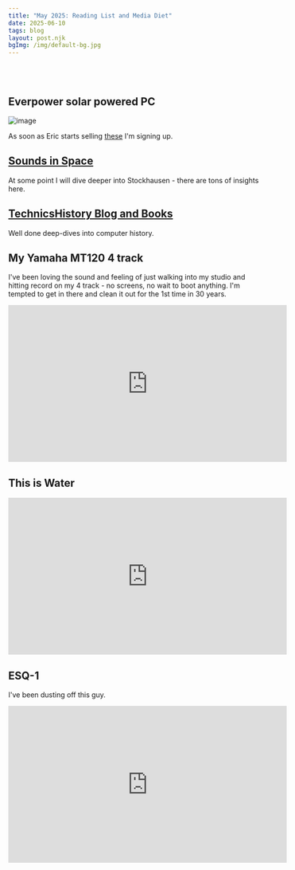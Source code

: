 ```yaml
---
title: "May 2025: Reading List and Media Diet"
date: 2025-06-10
tags: blog
layout: post.njk
bgImg: /img/default-bg.jpg
---
```

<br/><br/>

## Everpower solar powered PC

![image](https://github.com/ericjenott/Evertop/raw/main/images/games/testdrive2-1.JPG)

As soon as Eric starts selling [these]((https://github.com/ericjenott/Evertop)) I'm signing up.

## [Sounds in Space](https://stockhausenspace.blogspot.com/2018/03/i-remember-kontakte_21.html)

At some point I will dive deeper into Stockhausen - there are tons of insights here.

## [TechnicsHistory Blog and Books](https://technicshistory.com/2025/05/24/the-hobby-computer-culture/)

Well done deep-dives into computer history.

## My Yamaha MT120 4 track

I've been loving the sound and feeling of just walking into my studio and hitting record on my 4 track - no screens, no wait to boot anything. I'm tempted to get in there and clean it out for the 1st time in 30 years.

<iframe width="560" height="315" src="https://www.youtube.com/embed/0mYXb6tiBZc?si=R9N8QKEDGf4OS-Lm" title="YouTube video player" frameborder="0" allow="accelerometer; autoplay; clipboard-write; encrypted-media; gyroscope; picture-in-picture; web-share" referrerpolicy="strict-origin-when-cross-origin" allowfullscreen></iframe>

## This is Water

<iframe width="560" height="315" src="https://www.youtube.com/embed/DCbGM4mqEVw?si=pnf5XnXgTIUMYtc6" title="YouTube video player" frameborder="0" allow="accelerometer; autoplay; clipboard-write; encrypted-media; gyroscope; picture-in-picture; web-share" referrerpolicy="strict-origin-when-cross-origin" allowfullscreen></iframe>

## ESQ-1 

I've been dusting off this guy.

<iframe width="560" height="315" src="https://www.youtube.com/embed/POZlFfuPZOs?si=5Kc01ihIScKBqO9Y" title="YouTube video player" frameborder="0" allow="accelerometer; autoplay; clipboard-write; encrypted-media; gyroscope; picture-in-picture; web-share" referrerpolicy="strict-origin-when-cross-origin" allowfullscreen></iframe>

